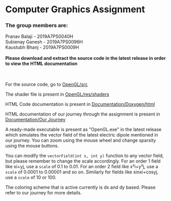 # Computer Graphics Assignment
### The group members are:
Pranav Balaji - 2019A7PS0040H  
Subienay Ganesh - 2019A7PS0096H  
Kaustubh Bhanj - 2019A7PS0009H  
<br>
**Please download and extract the source code in the latest release in order to view the HTML documentation**  
<br><br/>

For the source code, go to [OpenGL/src](https://github.com/ComputerGraphics-Group/OpenGL/blob/master/OpenGL/src/Application.cpp)

The shader file is present in [OpenGL/res/shaders](https://github.com/ComputerGraphics-Group/OpenGL/blob/master/OpenGL/res/shaders/basic.shader)

HTML Code documentation is present in [Documentation/Doxygen/html](https://github.com/ComputerGraphics-Group/OpenGL/tree/master/Documentation/Doxygen/html)

HTML documentation of our journey through the assignment is present in [Documentation/Our Journey](https://github.com/ComputerGraphics-Group/OpenGL/tree/master/Documentation/Our%20Journey)

A ready-made executable is present as "OpenGL.exe" in the latest release which simulates the vector field of the latest electric dipole mentioned in our journey.
You can zoom using the mouse wheel and change sparsity using the mouse buttons.

You can modify the `vectorField(int x, int y)` function to any vector field, but please remember to change the scale accordingly.
For an order 1 field like xi+yj, use a `scale` of 0.1 to 0.01. For an order 2 field like x²i+y²j, use a `scale` of 0.0001 to 0.00001 and so on. Similarly for fields like sinxi+cosyj, use a `scale` of 10 or 100.

The coloring scheme that is active currently is dx and dy based. Please refer to our journey for more details.
